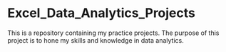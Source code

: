 # Excel_Data_Analytics_Projects
This is a repository containing my practice projects. The purpose of this project is to hone my skills and knowledge in data analytics.

